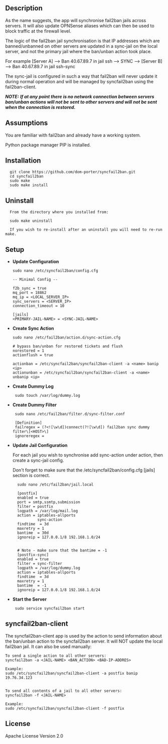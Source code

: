 ## Description
As the name suggests, the app will synchronise fail2ban jails across servers.  It will also update OPNSense aliases which can then be used to block traffic at the firewall level.

The logic of the fail2ban jail synchronisation is that IP addresses which are banned/unbanned on other servers are updated in a sync-jail on the local server, and not the primary jail where the ban/unban action took place.

For example [Server A] --> Ban 40.67.89.7 in jail ssh --> SYNC --> [Server B] --> Ban 40.67.89.7 in jail ssh-sync

The sync-jail is configured in such a way that fail2ban will never update it during normal operation and will be managed by syncfail2ban using the fail2ban-client.

***NOTE:***
***If at any point there is no network connection between servers ban/unban actions will not be sent to other servers and will not be sent when the connection is restored.*** 

## Assumptions
You are familiar with fail2ban and already have a working system.

Python package manager PIP is installed.
## Installation

      git clone https://github.com/dom-porter/syncfail2ban.git
      cd syncfail2ban
      sudo make
      sudo make install

## Uninstall
  
      From the directory where you installed from:

      sudo make uninstall

      If you wish to re-install after an uninstall you will need to re-run make.

## Setup

* **Update Configuration**

      sudo nano /etc/syncfail2ban/config.cfg
  
      -- Minimal Config --

      f2b_sync = true
      mq_port = 18862
      mq_ip = <LOCAL_SERVER_IP>
      sync_servers = <SERVER_IP>
      connection_timeout = 10

      [jails]
      <PRIMARY-JAIL-NAME> = <SYNC-JAIL-NAME>

* **Create Sync Action**

      sudo nano /etc/fail2ban/action.d/sync-action.cfg

      # bypass ban/unban for restored tickets and flush
      norestored = 1
      actionflush = true

      actionban = /etc/syncfail2ban/syncfail2ban-client -a <name> banip <ip>
      actionunban = /etc/syncfail2ban/syncfail2ban-client -a <name> unbanip <ip>

* **Create Dummy Log**

       sudo touch /var/log/dummy.log

* **Create Dummy Filter**

       sudo nano /etc/fail2ban/filter.d/sync-filter.conf 

       [Definition]
       failregex = (?<![\w\d])connect(?![\w\d]) fail2ban sync dummy filter\[<HOST>\]
       ignoreregex =

* **Update Jail Configuration**

  For each jail you wish to synchronise add sync-action under action, then create a sync-jail config.

  Don't forget to make sure that the /etc/syncfail2ban/config.cfg [jails] section is correct.

        sudo nano /etc/fail2ban/jail.local

        [postfix]
        enabled = true
        port = smtp,ssmtp,submission
        filter = postfix
        logpath = /var/log/mail.log
        action = iptables-allports
                 sync-action
        findtime  = 3d
        maxretry = 1
        bantime  = 30d
        ignoreip = 127.0.0.1/8 192.168.1.0/24


        # Note - make sure that the bantime = -1
        [postfix-sync]
        enabled = true
        filter = sync-filter
        logpath = /var/log/dummy.log
        action = iptables-allports
        findtime  = 3d
        maxretry = 1
        bantime  = -1
        ignoreip = 127.0.0.1/8 192.168.1.0/24

* **Start the Server**

       sudo service syncfail2ban start

## syncfail2ban-client

The syncfail2ban-client app is used by the action to send information about the ban/unban action to the syncfail2ban server. It will NOT update the local fail2ban jail. It can also be used manually:
    
    To send a single action to all other servers:
    syncfail2ban -a <JAIL-NAME> <BAN_ACTION> <BAD-IP-ADDRES>

    Example:
    sudo /etc/syncfail2ban/syncfail2ban-client -a postfix banip 19.76.34.123


    To send all contents of a jail to all other servers:
    syncfail2ban -f <JAIL-NAME>

    Example:
    sudo /etc/syncfail2ban/syncfail2ban-client -f postfix

## License
Apache License Version 2.0

